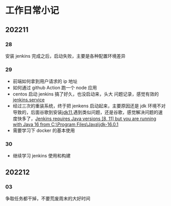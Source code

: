 # 工作日常小记

## 202211

### 28

安装 jenkins 完成之后，启动失败，主要是各种配置环境差异

### 29

- 前端如何拿到用户请求的 ip 地址
- 如何通过 github Action 跑一个 node 应用
- centos 启动 jenkins 搞了好久，也没启动来，头大
  问题记录，感觉有效的[jenkins.service](https://www.cnblogs.com/l48x4264l46/p/16506035.html)
- 经过三次的重装系统，终于把 jenkens 启动起来，主要原因还是 jdk 环境不对导致的，后面谷歌到安装[jdk11](https://www.oracle.com/in/java/technologies/downloads/#java11),遇到类似问题，还是谷歌，感觉解决问题的速度快多了，[Jenkins requires Java versions [8, 11] but you are running with Java 16 from C:\Program Files\Java\jdk-16.0.1](https://stackoverflow.com/questions/69066139/jenkins-requires-java-versions-8-11-but-you-are-running-with-java-16-from-c)
- 需要学习下 docker 的基本使用

### 30

- 继续学习 jenkins 使用和构建

## 202212

### 03

争取任务都干掉，不要荒废周末的大好时间
